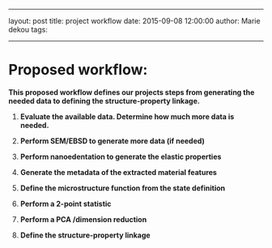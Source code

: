 
---

layout:     post
title:      project workflow
date:       2015-09-08 12:00:00
author:     Marie dekou
tags:	

---


# Proposed workflow:

**This proposed workflow defines our projects steps from generating the needed data to defining the structure-property linkage.**

1. **Evaluate the available data. Determine how much more data is needed.**

2. **Perform SEM/EBSD to generate more data (if needed)**

3. **Perform nanoedentation to generate the elastic properties**

4. **Generate the metadata of the extracted material features**

5. **Define the microstructure function from the state definition**

6. **Perform a 2-point statistic**

7. **Perform a PCA /dimension reduction**

8. **Define the structure-property linkage**







